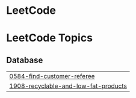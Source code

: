 # LeetCode
<!---LeetCode Topics Start-->
# LeetCode Topics
## Database
|  |
| ------- |
| [0584-find-customer-referee](https://github.com/XiangfeiLyhu/LeetCode/tree/master/0584-find-customer-referee) |
| [1908-recyclable-and-low-fat-products](https://github.com/XiangfeiLyhu/LeetCode/tree/master/1908-recyclable-and-low-fat-products) |
<!---LeetCode Topics End-->